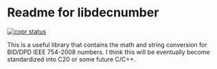# Readme for libdecnumber

[![copr status](https://copr.fedorainfracloud.org/coprs/injinj/gold/package/libdecnumber/status_image/last_build.png)](https://copr.fedorainfracloud.org/coprs/injinj/gold/package/libdecnumber/)

This is a useful library that contains the math and string conversion for
BID/DPD IEEE 754-2008 numbers.  I think this will be eventually become
standardized into C20 or some future C/C++.


